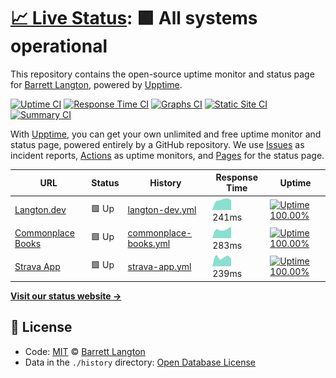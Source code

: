 # [📈 Live Status](https://bdlangton.github.io/uptime): <!--live status--> **🟩 All systems operational**

This repository contains the open-source uptime monitor and status page for [Barrett Langton](http://langton.dev), powered by [Upptime](https://github.com/upptime/upptime).

[![Uptime CI](https://github.com/koj-co/upptime/workflows/Uptime%20CI/badge.svg)](https://github.com/koj-co/upptime/actions?query=workflow%3A%22Uptime+CI%22)
[![Response Time CI](https://github.com/koj-co/upptime/workflows/Response%20Time%20CI/badge.svg)](https://github.com/koj-co/upptime/actions?query=workflow%3A%22Response+Time+CI%22)
[![Graphs CI](https://github.com/koj-co/upptime/workflows/Graphs%20CI/badge.svg)](https://github.com/koj-co/upptime/actions?query=workflow%3A%22Graphs+CI%22)
[![Static Site CI](https://github.com/koj-co/upptime/workflows/Static%20Site%20CI/badge.svg)](https://github.com/koj-co/upptime/actions?query=workflow%3A%22Static+Site+CI%22)
[![Summary CI](https://github.com/koj-co/upptime/workflows/Summary%20CI/badge.svg)](https://github.com/koj-co/upptime/actions?query=workflow%3A%22Summary+CI%22)

With [Upptime](https://upptime.js.org), you can get your own unlimited and free uptime monitor and status page, powered entirely by a GitHub repository. We use [Issues](https://github.com/bdlangton/uptime/issues) as incident reports, [Actions](https://github.com/bdlangton/uptime/actions) as uptime monitors, and [Pages](https://bdlangton.github.io/uptime) for the status page.

<!--start: status pages-->
<!-- This summary is generated by Upptime (https://github.com/upptime/upptime) -->
<!-- Do not edit this manually, your changes will be overwritten -->

| URL                                                  | Status | History                                                                                                   | Response Time                                                                          | Uptime                                                                                                                                                                                                                       |
| ---------------------------------------------------- | ------ | --------------------------------------------------------------------------------------------------------- | -------------------------------------------------------------------------------------- | ---------------------------------------------------------------------------------------------------------------------------------------------------------------------------------------------------------------------------- |
| [Langton.dev](https://langton.dev)                   | 🟩 Up  | [langton-dev.yml](https://github.com/bdlangton/uptime/commits/master/history/langton-dev.yml)             | <img alt="Response time graph" src="./graphs/langton-dev.png" height="20"> 241ms       | [![Uptime 100.00%](https://img.shields.io/endpoint?url=https%3A%2F%2Fraw.githubusercontent.com%2Fbdlangton%2Fuptime%2Fmaster%2Fapi%2Flangton-dev%2Fuptime.json)](https://status.langton.dev/history/langton-dev)             |
| [Commonplace Books](https://commonplace.langton.dev) | 🟩 Up  | [commonplace-books.yml](https://github.com/bdlangton/uptime/commits/master/history/commonplace-books.yml) | <img alt="Response time graph" src="./graphs/commonplace-books.png" height="20"> 283ms | [![Uptime 100.00%](https://img.shields.io/endpoint?url=https%3A%2F%2Fraw.githubusercontent.com%2Fbdlangton%2Fuptime%2Fmaster%2Fapi%2Fcommonplace-books%2Fuptime.json)](https://status.langton.dev/history/commonplace-books) |
| [Strava App](https://strava.langton.dev)             | 🟩 Up  | [strava-app.yml](https://github.com/bdlangton/uptime/commits/master/history/strava-app.yml)               | <img alt="Response time graph" src="./graphs/strava-app.png" height="20"> 239ms        | [![Uptime 100.00%](https://img.shields.io/endpoint?url=https%3A%2F%2Fraw.githubusercontent.com%2Fbdlangton%2Fuptime%2Fmaster%2Fapi%2Fstrava-app%2Fuptime.json)](https://status.langton.dev/history/strava-app)               |

<!--end: status pages-->

[**Visit our status website →**](https://bdlangton.github.io/uptime)

## 📄 License

- Code: [MIT](./LICENSE) © [Barrett Langton](http://langton.dev)
- Data in the `./history` directory: [Open Database License](https://opendatacommons.org/licenses/odbl/1-0/)
